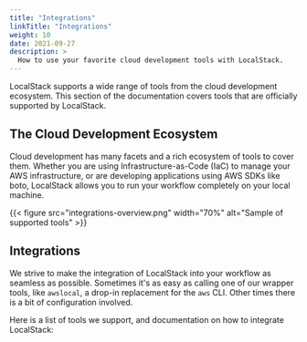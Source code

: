 ```yaml
---
title: "Integrations"
linkTitle: "Integrations"
weight: 10
date: 2021-09-27
description: >
  How to use your favorite cloud development tools with LocalStack.
---
```


LocalStack supports a wide range of tools from the cloud development ecosystem.
This section of the documentation covers tools that are officially supported by LocalStack.

## The Cloud Development Ecosystem

Cloud development has many facets and a rich ecosystem of tools to cover them.
Whether you are using Infrastructure-as-Code (IaC) to manage your AWS infrastructure,
or are developing applications using AWS SDKs like boto, LocalStack allows you to run your workflow completely on your local machine.

{{< figure src="integrations-overview.png" width="70%" alt="Sample of supported tools" >}}

## Integrations

We strive to make the integration of LocalStack into your workflow as seamless as possible.
Sometimes it's as easy as calling one of our wrapper tools, like `awslocal`, a drop-in replacement for the `aws` CLI.
Other times there is a bit of configuration involved.

Here is a list of tools we support, and documentation on how to integrate LocalStack:
